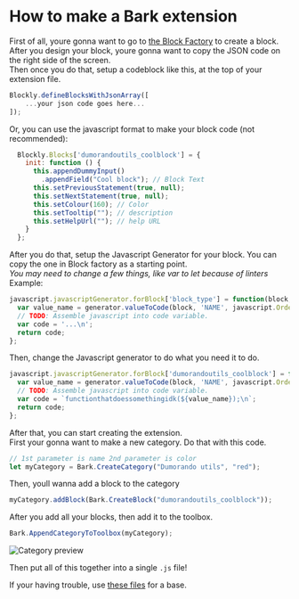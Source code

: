 # How to make a Bark extension

First of all, youre gonna want to go to [the Block Factory](https://blockly-demo.appspot.com/static/demos/blockfactory/index.html) to create a block.<br />
After you design your block, youre gonna want to copy the JSON code on the right side of the screen.<br />
Then once you do that, setup a codeblock like this, at the top of your extension file.<br />

```js
Blockly.defineBlocksWithJsonArray([
    ...your json code goes here...
]);
```

Or, you can use the javascript format to make your block code (not recommended):
```js
  Blockly.Blocks['dumorandoutils_coolblock'] = {
    init: function () {
      this.appendDummyInput()
        .appendField("Cool block"); // Block Text
      this.setPreviousStatement(true, null);
      this.setNextStatement(true, null);
      this.setColour(160); // Color
      this.setTooltip(""); // description
      this.setHelpUrl(""); // help URL
    }
  };
```

After you do that, setup the Javascript Generator for your block. You can copy the one in Block factory as a starting point.<br />
*You may need to change a few things, like var to let because of linters*<br />
Example:
```js
javascript.javascriptGenerator.forBlock['block_type'] = function(block, generator) {
  var value_name = generator.valueToCode(block, 'NAME', javascript.Order.ATOMIC);
  // TODO: Assemble javascript into code variable.
  var code = '...\n';
  return code;
};
```
Then, change the Javascript generator to do what you need it to do.
```js
javascript.javascriptGenerator.forBlock['dumorandoutils_coolblock'] = function(block, generator) {
  var value_name = generator.valueToCode(block, 'NAME', javascript.Order.ATOMIC);
  // TODO: Assemble javascript into code variable.
  var code = `functionthatdoessomethingidk(${value_name});\n`;
  return code;
};
```
After that, you can start creating the extension.<br />
First your gonna want to make a new category. Do that with this code.
```js
// 1st parameter is name 2nd parameter is color
let myCategory = Bark.CreateCategory("Dumorando utils", "red");
```
Then, youll wanna add a block to the category
```js
myCategory.addBlock(Bark.CreateBlock("dumorandoutils_coolblock"));
```
After you add all your blocks, then add it to the toolbox.
```js
Bark.AppendCategoryToToolbox(myCategory);
```
![Category preview](https://bark.dumorando.com/src/images/assets/category.png)

Then put all of this together into a single `.js` file!

If your having trouble, use [these files](https://github.com/mariocraft987/bark-coding/tree/main/editor/builtinextensions) for a base.
